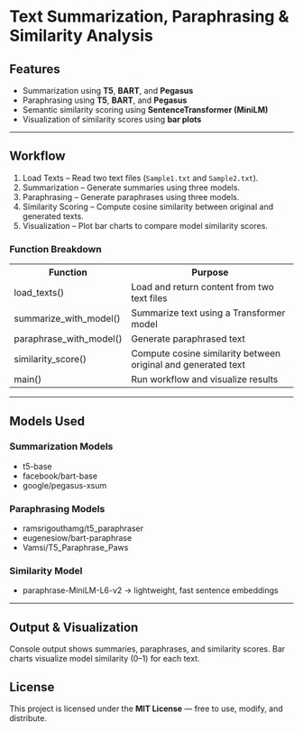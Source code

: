 <!DOCTYPE html>
<html>
<head>
</head>
<body>

<h1>Text Summarization, Paraphrasing & Similarity Analysis</h1>



<h2 id="features"> Features</h2>
<ul>
<li>Summarization using <b>T5</b>, <b>BART</b>, and <b>Pegasus</b></li>
<li>Paraphrasing using <b>T5</b>, <b>BART</b>, and <b>Pegasus</b></li>
<li>Semantic similarity scoring using <b>SentenceTransformer (MiniLM)</b></li>
<li>Visualization of similarity scores using <b>bar plots</b></li>
</ul>

<hr>

<h2 id="workflow"> Workflow</h2>
<ol>
<li>Load Texts – Read two text files (<code>Sample1.txt</code> and <code>Sample2.txt</code>).</li>
<li>Summarization – Generate summaries using three models.</li>
<li>Paraphrasing – Generate paraphrases using three models.</li>
<li>Similarity Scoring – Compute cosine similarity between original and generated texts.</li>
<li>Visualization – Plot bar charts to compare model similarity scores.</li>
</ol>




<h3>Function Breakdown</h3>
<table>
<tr><th>Function</th><th>Purpose</th></tr>
<tr><td>load_texts()</td><td>Load and return content from two text files</td></tr>
<tr><td>summarize_with_model()</td><td>Summarize text using a Transformer model</td></tr>
<tr><td>paraphrase_with_model()</td><td>Generate paraphrased text</td></tr>
<tr><td>similarity_score()</td><td>Compute cosine similarity between original and generated text</td></tr>
<tr><td>main()</td><td>Run workflow and visualize results</td></tr>
</table>

<hr>

<h2 id="models-used"> Models Used</h2>

<h3>Summarization Models</h3>
<ul>
<li>t5-base</li>
<li>facebook/bart-base</li>
<li>google/pegasus-xsum</li>
</ul>

<h3>Paraphrasing Models</h3>
<ul>
<li>ramsrigouthamg/t5_paraphraser</li>
<li>eugenesiow/bart-paraphrase</li>
<li>Vamsi/T5_Paraphrase_Paws</li>
</ul>

<h3>Similarity Model</h3>
<ul>
<li>paraphrase-MiniLM-L6-v2 → lightweight, fast sentence embeddings</li>
</ul>

<hr>

<h2 id="output-visualization"> Output & Visualization</h2>
<p>Console output shows summaries, paraphrases, and similarity scores. Bar charts visualize model similarity (0–1) for each text.</p>



<h2 id="license"> License</h2>
<p>This project is licensed under the <b>MIT License</b> — free to use, modify, and distribute.</p>

</body>
</html>
